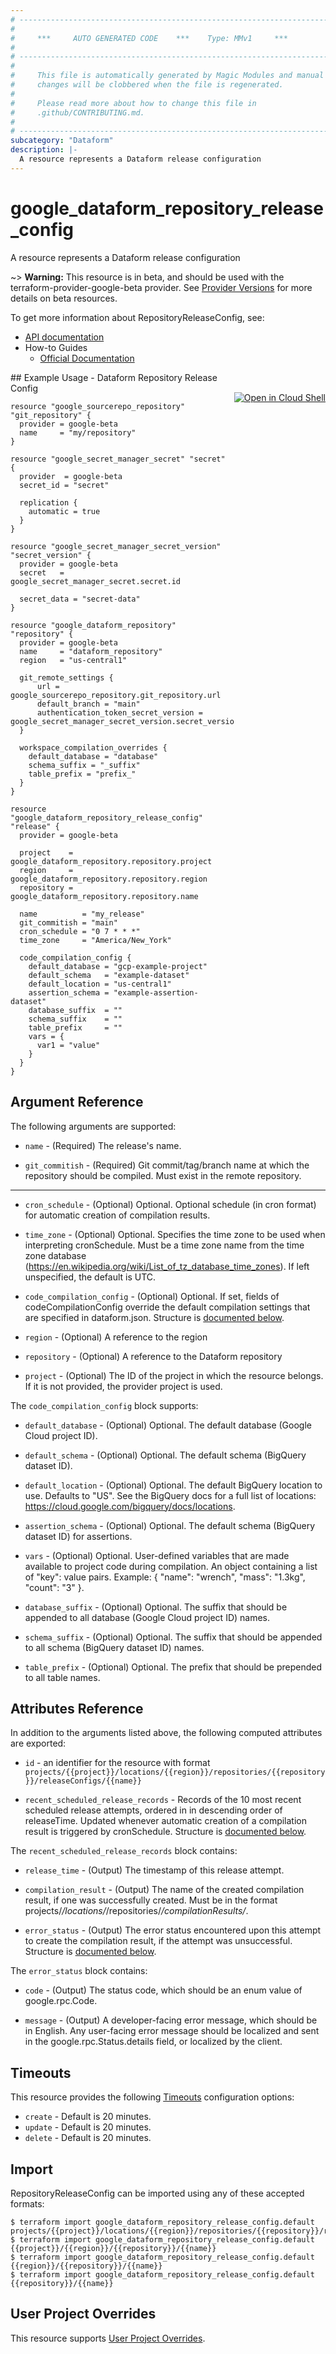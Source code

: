 ```yaml
---
# ----------------------------------------------------------------------------
#
#     ***     AUTO GENERATED CODE    ***    Type: MMv1     ***
#
# ----------------------------------------------------------------------------
#
#     This file is automatically generated by Magic Modules and manual
#     changes will be clobbered when the file is regenerated.
#
#     Please read more about how to change this file in
#     .github/CONTRIBUTING.md.
#
# ----------------------------------------------------------------------------
subcategory: "Dataform"
description: |-
  A resource represents a Dataform release configuration
---
```


# google\_dataform\_repository\_release\_config

A resource represents a Dataform release configuration

~> **Warning:** This resource is in beta, and should be used with the terraform-provider-google-beta provider.
See [Provider Versions](https://terraform.io/docs/providers/google/guides/provider_versions.html) for more details on beta resources.

To get more information about RepositoryReleaseConfig, see:

* [API documentation](https://cloud.google.com/dataform/reference/rest/v1beta1/projects.locations.repositories.releaseConfigs)
* How-to Guides
    * [Official Documentation](https://cloud.google.com/dataform/docs/release-configurations)

<div class = "oics-button" style="float: right; margin: 0 0 -15px">
  <a href="https://console.cloud.google.com/cloudshell/open?cloudshell_git_repo=https%3A%2F%2Fgithub.com%2Fterraform-google-modules%2Fdocs-examples.git&cloudshell_working_dir=dataform_repository_release_config&cloudshell_image=gcr.io%2Fcloudshell-images%2Fcloudshell%3Alatest&open_in_editor=main.tf&cloudshell_print=.%2Fmotd&cloudshell_tutorial=.%2Ftutorial.md" target="_blank">
    <img alt="Open in Cloud Shell" src="//gstatic.com/cloudssh/images/open-btn.svg" style="max-height: 44px; margin: 32px auto; max-width: 100%;">
  </a>
</div>
## Example Usage - Dataform Repository Release Config


```hcl
resource "google_sourcerepo_repository" "git_repository" {
  provider = google-beta
  name     = "my/repository"
}

resource "google_secret_manager_secret" "secret" {
  provider  = google-beta
  secret_id = "secret"

  replication {
    automatic = true
  }
}

resource "google_secret_manager_secret_version" "secret_version" {
  provider = google-beta
  secret   = google_secret_manager_secret.secret.id

  secret_data = "secret-data"
}

resource "google_dataform_repository" "repository" {
  provider = google-beta
  name     = "dataform_repository"
  region   = "us-central1"

  git_remote_settings {
      url = google_sourcerepo_repository.git_repository.url
      default_branch = "main"
      authentication_token_secret_version = google_secret_manager_secret_version.secret_version.id
  }

  workspace_compilation_overrides {
    default_database = "database"
    schema_suffix = "_suffix"
    table_prefix = "prefix_"
  }
}

resource "google_dataform_repository_release_config" "release" {
  provider = google-beta

  project    = google_dataform_repository.repository.project
  region     = google_dataform_repository.repository.region
  repository = google_dataform_repository.repository.name

  name          = "my_release"
  git_commitish = "main"
  cron_schedule = "0 7 * * *"
  time_zone     = "America/New_York"

  code_compilation_config {
    default_database = "gcp-example-project"
    default_schema   = "example-dataset"
    default_location = "us-central1"
    assertion_schema = "example-assertion-dataset"
    database_suffix  = ""
    schema_suffix    = ""
    table_prefix     = ""
    vars = {
      var1 = "value"
    }
  }
}
```

## Argument Reference

The following arguments are supported:


* `name` -
  (Required)
  The release's name.

* `git_commitish` -
  (Required)
  Git commit/tag/branch name at which the repository should be compiled. Must exist in the remote repository.


- - -


* `cron_schedule` -
  (Optional)
  Optional. Optional schedule (in cron format) for automatic creation of compilation results.

* `time_zone` -
  (Optional)
  Optional. Specifies the time zone to be used when interpreting cronSchedule. Must be a time zone name from the time zone database (https://en.wikipedia.org/wiki/List_of_tz_database_time_zones). If left unspecified, the default is UTC.

* `code_compilation_config` -
  (Optional)
  Optional. If set, fields of codeCompilationConfig override the default compilation settings that are specified in dataform.json.
  Structure is [documented below](#nested_code_compilation_config).

* `region` -
  (Optional)
  A reference to the region

* `repository` -
  (Optional)
  A reference to the Dataform repository

* `project` - (Optional) The ID of the project in which the resource belongs.
    If it is not provided, the provider project is used.


<a name="nested_code_compilation_config"></a>The `code_compilation_config` block supports:

* `default_database` -
  (Optional)
  Optional. The default database (Google Cloud project ID).

* `default_schema` -
  (Optional)
  Optional. The default schema (BigQuery dataset ID).

* `default_location` -
  (Optional)
  Optional. The default BigQuery location to use. Defaults to "US".
  See the BigQuery docs for a full list of locations: https://cloud.google.com/bigquery/docs/locations.

* `assertion_schema` -
  (Optional)
  Optional. The default schema (BigQuery dataset ID) for assertions.

* `vars` -
  (Optional)
  Optional. User-defined variables that are made available to project code during compilation.
  An object containing a list of "key": value pairs.
  Example: { "name": "wrench", "mass": "1.3kg", "count": "3" }.

* `database_suffix` -
  (Optional)
  Optional. The suffix that should be appended to all database (Google Cloud project ID) names.

* `schema_suffix` -
  (Optional)
  Optional. The suffix that should be appended to all schema (BigQuery dataset ID) names.

* `table_prefix` -
  (Optional)
  Optional. The prefix that should be prepended to all table names.

## Attributes Reference

In addition to the arguments listed above, the following computed attributes are exported:

* `id` - an identifier for the resource with format `projects/{{project}}/locations/{{region}}/repositories/{{repository}}/releaseConfigs/{{name}}`

* `recent_scheduled_release_records` -
  Records of the 10 most recent scheduled release attempts, ordered in in descending order of releaseTime. Updated whenever automatic creation of a compilation result is triggered by cronSchedule.
  Structure is [documented below](#nested_recent_scheduled_release_records).


<a name="nested_recent_scheduled_release_records"></a>The `recent_scheduled_release_records` block contains:

* `release_time` -
  (Output)
  The timestamp of this release attempt.

* `compilation_result` -
  (Output)
  The name of the created compilation result, if one was successfully created. Must be in the format projects/*/locations/*/repositories/*/compilationResults/*.

* `error_status` -
  (Output)
  The error status encountered upon this attempt to create the compilation result, if the attempt was unsuccessful.
  Structure is [documented below](#nested_error_status).


<a name="nested_error_status"></a>The `error_status` block contains:

* `code` -
  (Output)
  The status code, which should be an enum value of google.rpc.Code.

* `message` -
  (Output)
  A developer-facing error message, which should be in English. Any user-facing error message should be localized and sent in the google.rpc.Status.details field, or localized by the client.

## Timeouts

This resource provides the following
[Timeouts](https://developer.hashicorp.com/terraform/plugin/sdkv2/resources/retries-and-customizable-timeouts) configuration options:

- `create` - Default is 20 minutes.
- `update` - Default is 20 minutes.
- `delete` - Default is 20 minutes.

## Import


RepositoryReleaseConfig can be imported using any of these accepted formats:

```
$ terraform import google_dataform_repository_release_config.default projects/{{project}}/locations/{{region}}/repositories/{{repository}}/releaseConfigs/{{name}}
$ terraform import google_dataform_repository_release_config.default {{project}}/{{region}}/{{repository}}/{{name}}
$ terraform import google_dataform_repository_release_config.default {{region}}/{{repository}}/{{name}}
$ terraform import google_dataform_repository_release_config.default {{repository}}/{{name}}
```

## User Project Overrides

This resource supports [User Project Overrides](https://registry.terraform.io/providers/hashicorp/google/latest/docs/guides/provider_reference#user_project_override).
